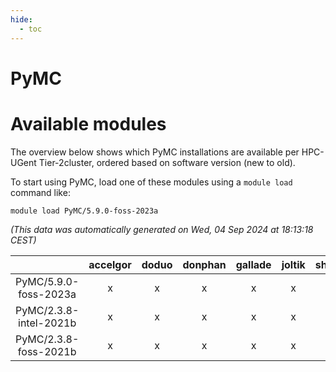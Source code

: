 ```yaml
---
hide:
  - toc
---
```


PyMC
====

# Available modules


The overview below shows which PyMC installations are available per HPC-UGent Tier-2cluster, ordered based on software version (new to old).

To start using PyMC, load one of these modules using a `module load` command like:

```shell
module load PyMC/5.9.0-foss-2023a
```

*(This data was automatically generated on Wed, 04 Sep 2024 at 18:13:18 CEST)*  

| |accelgor|doduo|donphan|gallade|joltik|shinx|skitty|
| :---: | :---: | :---: | :---: | :---: | :---: | :---: | :---: |
|PyMC/5.9.0-foss-2023a|x|x|x|x|x|x|x|
|PyMC/2.3.8-intel-2021b|x|x|x|x|x|-|x|
|PyMC/2.3.8-foss-2021b|x|x|x|x|x|-|x|
